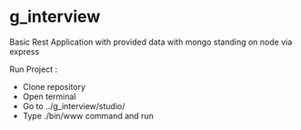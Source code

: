 # g_interview
Basic Rest Application with provided data with mongo standing on node via express


Run Project :
- Clone repository
- Open terminal
- Go to ../g_interview/studio/
- Type ./bin/www command and run

